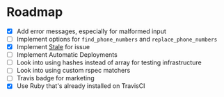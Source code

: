 # Roadmap
- [x] Add error messages, especially for malformed input
- [ ] Implement options for `find_phone_numbers` and `replace_phone_numbers`
- [x] Implement [Stale](https://github.com/probot/stale) for issue
- [ ] Implement Automatic Deployments
- [ ] Look into using hashes instead of array for testing infrastructure
- [ ] Look into using custom rspec matchers
- [ ] Travis badge for marketing
- [x] Use Ruby that's already installed on TravisCI
